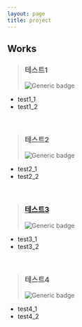 ```yaml
---
layout: page
title: project
---
```

## Works

> ### 테스트1
>
> ![Generic badge](https://img.shields.io/badge/-ORACLE-FA5C5C?style=flat&logo=oracle&logoColor=white)  

* test1_1
* test1_2

<br>

> ### 테스트2
>
> ![Generic badge](https://img.shields.io/badge/-JAVA-80c1ff?style=flat&logo=java&logoColor=black)    

* test2_1
* test2_2

<br>

> ### [테스트3](https://github.com/eeesnghyun/PLANM)
>
> ![Generic badge](https://img.shields.io/badge/-HTML-cce6ff?style=flat&logo=HTML5&logoColor=white)  

* test3_1
* test3_2

<br>

> ### 테스트4
>
> ![Generic badge](https://img.shields.io/badge/-HTML-cce6ff?style=flat&logo=HTML5&logoColor=white)  

* test4_1
* test4_2


